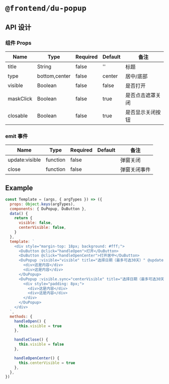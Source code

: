 # `@frontend/du-popup`

## API 设计

### 组件 Props

| Name | Type | Required | Default | 备注 |
| ---- | ---- | -------- | ------- | ---- |
| title | String | false | '' | 标题 |
| type |bottom,center | false | center | 居中/底部 |
| visible |Boolean| false | false | 是否打开|
| maskClick |Boolean| false | true |是否点击遮罩关闭|
| closable |Boolean| false | true |是否显示关闭按钮|

### emit 事件

Name | Type | Required | Default | 备注
-- | -- | -- | -- | --
update:visible | function | false |   | 弹窗关闭
close|function|false| |弹窗关闭事件

## Example

```js
const Template = (args, { argTypes }) => ({
  props: Object.keys(argTypes),
  components: { DuPopup, DuButton },
  data() {
    return {
      visible: false,
      centerVisible: false,
    }
  },
  template: `
    <div style="margin-top: 18px; background: #fff;">
      <DuButton @click="handleOpen">打开</DuButton>
      <DuButton @click="handleOpenCenter">打开居中</DuButton>
      <DuPopup :visible="visible" title="选择日期（最多可选30天）" @update:visible="handleClose" type="bottom">
        <div>这是内容</div>
        <div>这是内容</div>
      </DuPopup>
      <DuPopup :visible.sync="centerVisible" title="选择日期（最多可选30天）" type="center" extStyle="width: 300px;" :maskClick="false">
        <div style="padding: 8px;">
          <div>这是内容</div>
          <div>这是内容</div>
        </div>
      </DuPopup>
    </div>
  `,
  methods: {
    handleOpen() {
      this.visible = true
    },

    handleClose() {
      this.visible = false
    },

    handleOpenCenter() {
      this.centerVisible = true
    },
  },
})
```
